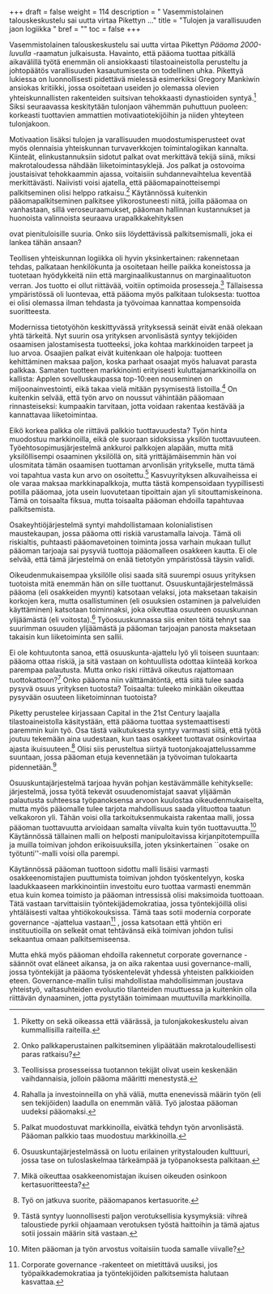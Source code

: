 +++
draft = false
weight = 114
description = " Vasemmistolainen talouskeskustelu sai uutta virtaa Pikettyn ..."
title = "Tulojen ja varallisuuden jaon logiikka "
bref = ""
toc = false
+++



Vasemmistolainen talouskeskustelu sai uutta virtaa Pikettyn 
*Pääoma 2000-luvulla* -raamatun julkaisusta. Havainto, että pääoma tuottaa
pitkällä aikavälillä työtä enemmän oli ansiokkaasti tilastoaineistolla
perusteltu ja johtopäätös varallisuuden kasautumisesta on todellinen
uhka. Pikettyä lukiessa on luonnollisesti pidettävä mielessä esimerkiksi
Gregory Mankiwin ansiokas kritiikki, jossa osoitetaan useiden jo
olemassa olevien yhteiskunnallisten rakenteiden suitsivan tehokkaasti
dynastioiden syntyä.[^1]
 Siksi seuraavassa keskitytään tulonjaon vähemmän
puhuttuun puoleen: korkeasti tuottavien ammattien motivaatiotekijöihin
ja niiden yhteyteen tulonjakoon.

Motivaation lisäksi tulojen ja varallisuuden muodostumisperusteet ovat
myös olennaisia yhteiskunnan turvaverkkojen toimintalogiikan kannalta.
Kiinteät, elinkustannuksiin sidotut palkat ovat merkittävä tekijä siinä,
miksi makrotaloudessa nähdään liiketoimintasyklejä. Jos palkat ja
ostovoima joustaisivat tehokkaammin ajassa, voitaisiin suhdannevaihtelua
keventää merkittävästi. Naiivisti voisi ajatella, että
pääomapainotteisempi palkitseminen olisi helppo ratkaisu.[^2]
 Käytännössä
kuitenkin pääomapalkitseminen palkitsee ylikorostuneesti niitä, joilla
pääomaa on vanhastaan, sillä veroseuraamukset, pääoman hallinnan
kustannukset ja huonoista valinnoista seuraava urapalkkakehityksen

ovat pienituloisille suuria. Onko siis
löydettävissä palkitsemismalli, joka ei lankea tähän ansaan?

Teollisen yhteiskunnan logiikka oli hyvin yksinkertainen: rakennetaan
tehdas, palkataan henkilökunta ja osoitetaan heille paikka koneistossa
ja tuotetaan hyödykkeitä niin että marginaalikustannus on
marginaalituoton verran. Jos tuotto ei ollut riittävää, voitiin
optimoida prosesseja.[^3]
 Tällaisessa ympäristössä oli luontevaa, että
pääoma myös palkitaan tuloksesta: tuottoa ei olisi olemassa ilman
tehdasta ja työvoimaa kannattaa kompensoida suoritteesta.

Modernissa tietotyöhön keskittyvässä yrityksessä seinät eivät enää
olekaan yhtä tärkeitä. Nyt suurin osa yrityksen arvonlisästä syntyy
tekijöiden osaamisen jalostamisesta tuotteeksi, joka kohtaa markkinoiden
tarpeet ja luo arvoa. Osaajien palkat eivät kuitenkaan ole halpoja:
tuotteen kehittäminen maksaa paljon, koska parhaat osaajat myös haluavat
parasta palkkaa. Samaten tuotteen markkinointi erityisesti
kuluttajamarkkinoilla on kallista: Applen sovelluskaupassa top-10:een
nouseminen on miljoonainvestointi, eikä takaa vielä mitään pysymisestä
listoilla.[^4]
 On kuitenkin selvää, että työn arvo on noussut vähintään
pääomaan rinnasteiseksi: kumpaakin tarvitaan, jotta voidaan rakentaa
kestävää ja kannattavaa liiketoimintaa.

Eikö korkea palkka ole riittävä palkkio tuottavuudesta? Työn hinta
muodostuu markkinoilla, eikä ole suoraan sidoksissa yksilön
tuottavuuteen. Työehtosopimusjärjestelmä ankkuroi palkkojen alapään, mutta mitä yksilöllisempi osaaminen yksilöllä on, sitä
yrittäjämäisemmin hän voi ulosmitata tämän osaamisen tuottaman
arvonlisän yritykselle, mutta tämä voi tapahtua vasta kun arvo on
osoitettu.[^5]
 Kasvuyrityksen alkuvaiheissa ei ole varaa maksaa
markkinapalkkoja, mutta tästä kompensoidaan tyypillisesti potilla
pääomaa, jota usein luovutetaan tipoittain ajan yli sitouttamiskeinona.
Tämä on toisaalta fiksua, mutta toisaalta pääoman ehdoilla tapahtuvaa
palkitsemista.

Osakeyhtiöjärjestelmä syntyi mahdollistamaan kolonialistisen
maustekaupan, jossa pääoma otti riskiä varustamalla laivoja. Tämä oli
riskialtis, puhtaasti pääomavetoinen toiminta jossa varhain mukaan
tullut pääoman tarjoaja sai pysyviä tuottoja pääomalleen osakkeen
kautta. Ei ole selvää, että tämä järjestelmä on enää tietotyön
ympäristössä täysin validi.

Oikeudenmukaisempaa yksilölle olisi saada sitä suurempi osuus yrityksen
tuotoista mitä enemmän hän on sille tuottanut. Osuuskuntajärjestelmässä
pääoma (eli osakkeiden myynti) katsotaan velaksi, jota maksetaan
takaisin korkojen kera, mutta osallistuminen (eli osuuksien ostaminen ja
palveluiden käyttäminen) katsotaan toiminnaksi, joka oikeuttaa osuuteen
osuuskunnan ylijäämästä (eli voitosta).[^6]
 Työosuuskunnassa siis eniten
töitä tehnyt saa suurimman osuuden ylijäämästä ja pääoman tarjoajan
panosta maksetaan takaisin kun liiketoiminta sen sallii.

Ei ole kohtuutonta sanoa, että osuuskunta-ajattelu lyö yli toiseen
suuntaan: pääoma ottaa riskiä, ja sitä vastaan on kohtuullista odottaa
kiinteää korkoa parempaa palautusta. Mutta onko riski riittävä oikeutus
rajattomaan tuottokattoon?[^7]
 Onko pääoma niin välttämätöntä, että siitä
tulee saada pysyvä osuus yrityksen tuotosta? Toisaalta: tuleeko minkään
oikeuttaa pysyvään osuuteen liiketoiminnan tuotoista?

Piketty perustelee kirjassaan Capital in the 21st Century laajalla
tilastoaineistolla käsitystään, että pääoma tuottaa systemaattisesti
paremmin kuin työ. Osa tästä vaikutuksesta syntyy varmasti siitä, että
työtä joutuu tekemään aina uudestaan, kun taas osakkeet tuottavat
osinkovirtaa ajasta ikuisuuteen.[^8]
 Olisi siis perusteltua siirtyä
tuotonjakoajattelussamme suuntaan, jossa pääoman etuja kevennetään ja
työvoiman tulokaarta pidennetään.[^9]

Osuuskuntajärjestelmä tarjoaa hyvän pohjan kestävämmälle kehitykselle:
järjestelmä, jossa työtä tekevät osuudenomistajat saavat ylijäämän
palautusta suhteessa työpanoksensa arvoon kuulostaa oikeudenmukaiselta,
mutta myös pääomalle tulee tarjota mahdollisuus saada ylituottoa taatun
velkakoron yli. Tähän voisi olla tarkoituksenmukaista rakentaa malli,
jossa pääoman tuottavuutta arvioidaan samalta viivalta kuin työn
tuottavuutta.[^10]
 Käytännössä tällainen malli on helposti manipuloitavissa
kirjanpitotempuilla ja muilla toimivan johdon erikoisuuksilla, joten
yksinkertainen ``osake on työtunti''-malli voisi olla parempi.

Käytännössä pääoman tuottoon sidottu malli lisäisi varmasti
osakkeenomistajien puuttumista toimivan johdon työskentelyyn, koska
laadukkaaseen markkinointiin investoitu euro tuottaa varmasti enemmän
etua kuin komea toimisto ja pääoman intressissä olisi maksimoida
tuottoaan. Tätä vastaan tarvittaisiin työntekijädemokratiaa, jossa
työntekijöillä olisi yhtäläisesti valtaa yhtiökokouksissa. Tämä taas
sotii modernia corporate governance -ajattelua vastaan[^11]
, jossa katsotaan
että yhtiön eri instituutioilla on selkeät omat tehtävänsä eikä toimivan
johdon tulisi sekaantua omaan palkitsemiseensa.

Mutta ehkä myös pääoman ehdoilla rakennetut corporate governance
-säännöt ovat eläneet aikansa, ja on aika rakentaa uusi
governance-malli, jossa työntekijät ja pääoma työskentelevät yhdessä
yhteisten palkkioiden eteen. Governance-mallin tulisi mahdollistaa
mahdollisimman joustava yhteistyö, valtasuhteiden evoluutio tilanteiden
muuttuessa ja kuitenkin olla riittävän dynaaminen, jotta pystytään
toimimaan muuttuvilla markkinoilla.

[^1]: Piketty on sekä oikeassa että väärässä, ja tulonjakokeskustelu aivan kummallisilla raiteilla. 
[^2]: Onko palkkaperustainen palkitseminen ylipäätään makrotaloudellisesti paras ratkaisu?
[^3]: Teollisissa prosesseissa tuotannon tekijät olivat usein keskenään vaihdannaisia, jolloin pääoma määritti menestystä.
[^4]: Rahalla ja investoinneilla on yhä väliä, mutta enenevissä määrin työn (eli sen tekijöiden) laadulla on enemmän väliä. Työ jalostaa pääoman uudeksi pääomaksi.
[^5]: Palkat muodostuvat markkinoilla, eivätkä tehdyn työn arvonlisästä. Pääoman palkkio taas muodostuu markkinoilla.
[^6]: Osuuskuntajärjestelmässä on luotu erilainen yritystalouden kulttuuri, jossa tase on tuloslaskelmaa tärkeämpää ja työpanoksesta palkitaan.
[^7]: Mikä oikeuttaa osakkeenomistajan ikuisen oikeuden osinkoon kertasuoritteesta?
[^8]: Työ on jatkuva suorite, pääomapanos kertasuorite.
[^9]: Tästä syntyy luonnollisesti paljon verotuksellisia kysymyksiä: vihreä taloustiede pyrkii ohjaamaan verotuksen työstä haittoihin ja tämä ajatus sotii jossain määrin sitä vastaan.
[^10]: Miten pääoman ja työn arvostus voitaisiin tuoda samalle viivalle?
[^11]: Corporate governance -rakenteet on mietittävä uusiksi, jos työpaikkademokratiaa ja työntekijöiden palkitsemista halutaan kasvattaa.
